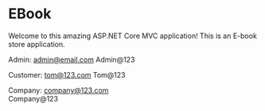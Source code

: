 # EBook
Welcome to this amazing ASP.NET Core MVC application! This is an E-book store application.

Admin:
admin@email.com
Admin@123

Customer:
tom@123.com
Tom@123

Company:
company@123.com  
Company@123
